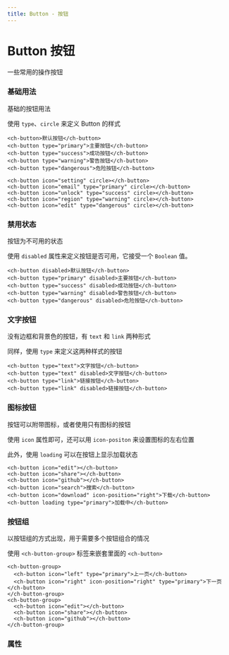 ```yaml
---
title: Button - 按钮
---
```


# Button 按钮

一些常用的操作按钮

### 基础用法

基础的按钮用法

<ClientOnly><ButtonBasicDemo></ButtonBasicDemo></ClientOnly>

使用 `type`、`circle` 来定义 Button 的样式

```vue
<ch-button>默认按钮</ch-button>
<ch-button type="primary">主要按钮</ch-button>
<ch-button type="success">成功按钮</ch-button>
<ch-button type="warning">警告按钮</ch-button>
<ch-button type="dangerous">危险按钮</ch-button>

<ch-button icon="setting" circle></ch-button>
<ch-button icon="email" type="primary" circle></ch-button>
<ch-button icon="unlock" type="success" circle></ch-button>
<ch-button icon="region" type="warning" circle></ch-button>
<ch-button icon="edit" type="dangerous" circle></ch-button>
```

### 禁用状态

按钮为不可用的状态

<ClientOnly><ButtonDisableDemo></ButtonDisableDemo></ClientOnly>

使用 `disabled` 属性来定义按钮是否可用，它接受一个 `Boolean` 值。

```vue
<ch-button disabled>默认按钮</ch-button>
<ch-button type="primary" disabled>主要按钮</ch-button>
<ch-button type="success" disabled>成功按钮</ch-button>
<ch-button type="warning" disabled>警告按钮</ch-button>
<ch-button type="dangerous" disabled>危险按钮</ch-button>
```

### 文字按钮

没有边框和背景色的按钮，有 `text` 和 `link` 两种形式

<ClientOnly><ButtonTextDemo></ButtonTextDemo></ClientOnly>

同样，使用 `type` 来定义这两种样式的按钮

```vue
<ch-button type="text">文字按钮</ch-button>
<ch-button type="text" disabled>文字按钮</ch-button>
<ch-button type="link">链接按钮</ch-button>
<ch-button type="link" disabled>链接按钮</ch-button>
```

### 图标按钮

按钮可以附带图标，或者使用只有图标的按钮

<ClientOnly><ButtonIconDemo></ButtonIconDemo></ClientOnly>

使用 `icon` 属性即可，还可以用 `icon-positon` 来设置图标的左右位置

此外，使用 `loading` 可以在按钮上显示加载状态

```vue
<ch-button icon="edit"></ch-button>
<ch-button icon="share"></ch-button>
<ch-button icon="github"></ch-button>
<ch-button icon="search">搜索</ch-button>
<ch-button icon="download" icon-position="right">下载</ch-button>
<ch-button loading type="primary">加载中</ch-button>
```

### 按钮组

以按钮组的方式出现，用于需要多个按钮组合的情况

<ClientOnly><ButtonGroupDemo></ButtonGroupDemo></ClientOnly>

使用 `<ch-button-group>` 标签来嵌套里面的 `<ch-button>`

```vue
<ch-button-group>
  <ch-button icon="left" type="primary">上一页</ch-button>
  <ch-button icon="right" icon-position="right" type="primary">下一页</ch-button>
</ch-button-group>
<ch-button-group>
  <ch-button icon="edit"></ch-button>
  <ch-button icon="share"></ch-button>
  <ch-button icon="github"></ch-button>
</ch-button-group>
```

### 属性

<ButtonAttributesDemo></ButtonAttributesDemo>